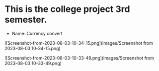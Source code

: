 # This is the college project 3rd semester.

- Name: Currency convert 

![Screenshot-from-2023-08-03-10-34-15.png](images/Screenshot from 2023-08-03 10-34-15.png)

![Screenshot-from-2023-08-03-10-33-49.png](images/Screenshot from 2023-08-03 10-33-49.png)
